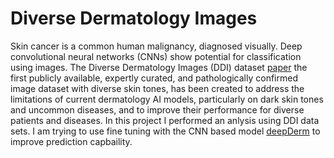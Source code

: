# Diverse Dermatology Images
Skin cancer is a common human malignancy, diagnosed visually. Deep convolutional neural networks (CNNs) show potential for classification using images.
The Diverse Dermatology Images (DDI) dataset [paper](https://www.science.org/doi/full/10.1126/sciadv.abq6147) the first publicly available, expertly curated, and pathologically confirmed image dataset with diverse skin tones, has been created to address the limitations of current dermatology AI models, particularly on dark skin tones and uncommon diseases, and to improve their performance for diverse patients and diseases. In this project I performed an anlysis using DDI data sets. I am trying to use fine tuning with the CNN based model [deepDerm](https://www.nature.com/articles/nature21056) to improve prediction capbaility.